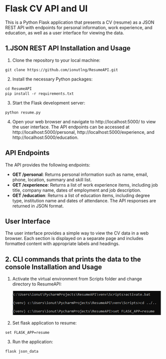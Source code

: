 # Flask CV API and UI
 
This is a Python Flask application that presents a CV (resume) as a JSON REST API with endpoints for personal information, work experience, and education, as well as a user interface for viewing the data.

## 1.JSON REST API Installation and Usage

1. Clone the repository to your local machine:
```
git clone https://github.com/ionutlng/ResumeAPI.git
```

2. Install the necessary Python packages:
```
cd ResumeAPI
pip install -r requirements.txt
```

3. Start the Flask development server:
```
python resume.py
```

4. Open your web browser and navigate to http://localhost:5000/ to view the user interface. The API endpoints can be accessed at http://localhost:5000/personal, http://localhost:5000/experience, and http://localhost:5000/education.

## API Endpoints
The API provides the following endpoints:

* **GET /personal**: Returns personal information such as name, email, phone, location, summary and skill list.
* **GET /experience**: Returns a list of work experience items, including job title, company name, dates of employment and job description.
* **GET /education**: Returns a list of education items, including degree type, institution name and dates of attendance.
The API responses are returned in JSON format.

## User Interface
The user interface provides a simple way to view the CV data in a web browser. Each section is displayed on a separate page and includes formatted content with appropriate labels and headings.

## 2. CLI commands that prints the data to the console Installation and Usage

1. Activate the virtual environment from Scripts folder and change directory to ResumeAPI: 

   ![activate_venv](Resources/activate_venv.PNG)

2. Set flask application to resume:
```
set FLASK_APP=resume
```

3. Run the application:
```
flask json_data
```
    
